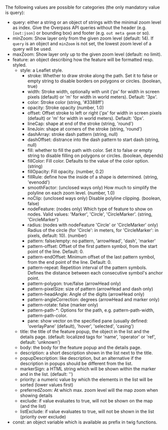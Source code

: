 The following values are possible for categories (the only mandatory value is query):
* query: either a string or an object of strings with the minimal zoom level as index. Give the Overpass API queries without the header (e.g. `[out:json]` or bounding box) and footer (e.g. `out meta geom` or so).
* minZoom: Show layer only from the given zoom level (default: 14). If `query` is an object and `minZoom` is not set, the lowest zoom level of a query will be used.
* maxZoom: Show layer only up to the given zoom level (default: no limit).
* feature: an object describing how the feature will be formatted resp. styled.
  * style: a Leaflet style.
    * stroke: Whether to draw stroke along the path. Set it to false or empty string to disable borders on polygons or circles. (boolean, true)
    * width: Stroke width, optionally with unit ('px' for width in screen pixels (default) or 'm' for width in world meters). Default: '3px'.
    * color: Stroke color (string, '#3388ff')
    * opacity: Stroke opacity (number, 1.0)
    * offset: Offset stroke to left or right ('px' for width in screen pixels (default) or 'm' for width in world meters). Default: '0px'.
    * lineCap: shape at end of the stroke (string, 'round')
    * lineJoin: shape at corners of the stroke (string, 'round')
    * dashArray: stroke dash pattern (string, null)
    * dashOffset: distrance into the dash pattern to start dash (string, null)
    * fill: whether to fill the path with color. Set it to false or empty string to disable filling on polygons or circles. (boolean, depends)
    * fillColor: Fill color. Defaults to the value of the color option. (string)
    * fillOpacity: Fill opacity. (number, 0.2)
    * fillRule: define how the inside of a shape is determined. (string, 'evenodd')
    * smoothFactor: (unclosed ways only) How much to simplify the polyline on each zoom level. (number, 1.0)
    * noClip: (unclosed ways only) Disable polyline clipping. (boolean, false)
    * nodeFeature: (nodes only) Which type of feature to show on nodes. Valid values: 'Marker', 'Circle', 'CircleMarker'. (string, 'CircleMarker')
    * radius: (nodes with nodeFeature 'Circle' or 'CircleMarker' only) Radius of the circle (for 'Circle': in meters, for 'CircleMarker': in pixels, default: 10). (number)
    * pattern: false/empty: no pattern, 'arrowHead', 'dash', 'marker'
    * pattern-offset: Offset of the first pattern symbol, from the start point of the line. Default: 0.
    * pattern-endOffset: Minimum offset of the last pattern symbol, from the end point of the line. Default: 0.
    * pattern-repeat: Repetition interval of the pattern symbols. Defines the distance between each consecutive symbol's anchor point.
    * pattern-polygon: true/false (arrowHead only)
    * pattern-pixelSize: size of pattern (arrowHead and dash only)
    * pattern-headAngle: Angle of the digits (arrowHead only)
    * pattern-angleCorrection: degrees (arrowHead and marker only)
    * pattern-rotate: false (marker only)
    * pattern-path-*: Options for the path, e.g. pattern-path-width, pattern-path-color.
    * pane: show vector on the specified pane (usually defined: 'overlayPane' (default), 'hover', 'selected', 'casing')
  * title: the title of the feature popup, the object in the list and the details page. (default: localized tags for 'name', 'operator' or 'ref', default: 'unknown')
  * body: the body for the feature popup and the details page.
  * description: a short description shown in the list next to the title.
  * popupDescription: like description, but an alternative if the description in popups should be different from the list.
  * markerSign: a HTML string which will be shown within the marker and in the list. (default: '')
  * priority: a numeric value by which the elements in the list will be sorted (lower values first)
  * preferredZoom: At which max. zoom level will the map zoom when showing details
  * exclude: if value evaluates to true, will not be shown on the map (and the list)
  * listExclude: if value evaluates to true, will not be shown in the list (priority over exclude)
* const: an object variable which is available as prefix in twig functions.



